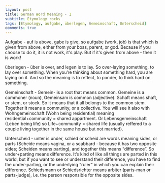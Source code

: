 ```yaml
---
layout: post
title: German Word Meaning - 1
subtitle: Etymology rocks
tags: [Etymology, aufgabe, überlegen, Gemeinschaft, Unterscheid]
comments: true
---
```


Aufgabe - auf is above, gabe is give, so aufgabe (work, job) is that which is given from above, either from your boss, parent, or god. Because if you choose to do it, it is not work, it's play. But if it's given from above - then it is work!

überlegen - über is over, and legen is to lay. So over-laying something, to lay over something. When you’re thinking about something hard, you are laying on it. And so the meaning is to reflect, to ponder, to think hard on something. 

Gemeinschaft - Gemein- is a root that means common. Gemeine is a commoner (noun), Gemeinsam is common (adjective). Schaft means shaft, or stem, or stock. So it means that it all belongs to the common stem. Together it means a community, or a collective. You will see it also with Wohngemeinschaft (Wohn being residential) meaning residential+community = shared appartment. Or Lebensgemeinschaft (Leben being life) so Life+community = shared life (usually reffered to a couple living together in the same house but not married). 

Unterscheid - unter is under, schied or scheid are words meaning sides, or parts (Scheide means vagina, or a scabbard - because it has two opposite sides; Scheiden means parting), and together this means “difference”. So under+parting means difference. It’s kind of like all things are parted in this world, but if you want to see or understand their difference, you have to find the under-parting, or the underlying “ruler” in which you can explain their difference. Schiedsmann or Schiedsrichter means arbiter (parts-man or parts-judge), i.e. the person responsible for the opposite sides. 
